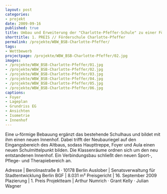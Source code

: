 ```yaml
---
layout: post
categories:
- projekt
date: 2009-09-16
published: true
title: Umbau und Erweiterung der "Charlotte-Pfeffer-Schule" zu einer Förderschule mit dem Schwerpunkt »Geistige Entwicklung«
shorttitle: 1. PREIS // Förderschule Charlotte-Pfeffer
permalink: /projekte/WBW_BSB-Charlotte-Pfeffer/
tags: 
- Wettbewerb
projectpage: /projekte/WBW_BSB-Charlotte-Pfeffer/02.jpg
images:
- /projekte/WBW_BSB-Charlotte-Pfeffer/01.jpg
- /projekte/WBW_BSB-Charlotte-Pfeffer/02.jpg
- /projekte/WBW_BSB-Charlotte-Pfeffer/03.jpg
- /projekte/WBW_BSB-Charlotte-Pfeffer/04.jpg
- /projekte/WBW_BSB-Charlotte-Pfeffer/05.jpg
- /projekte/WBW_BSB-Charlotte-Pfeffer/06.jpg
captions:
- Foyer
- Lageplan
- Grundriss EG
- Ansichten
- Isometrie
- Innenhof
---
```

Eine u-förmige Bebauung ergänzt das bestehende Schulhaus und bildet mit ihm einen neuen Innenhof. Dabei trifft der Neubauriegel auf den Eingangsbereich des Altbaus, sodass Haupttreppe, Foyer und Aula einen neuen Schulmittelpunkt bilden. Die Klassenräume ordnen sich um den neu entstandenen Innenhof. Ein Verbindungsbau schließt den neuen Sport-, Pflege- und Therapiebereich an.

Adresse				|	Berolinastraße 8 · 10178 Berlin
Auslober			|	Senatsverwaltung für Stadtentwicklung Berlin
BGF					|	8.031 m²
Preisgericht		|	16. September 2009
Plazierung			|	1. Preis
Projektteam			|	Arthur Numrich · Grant Kelly · Julian Wagner